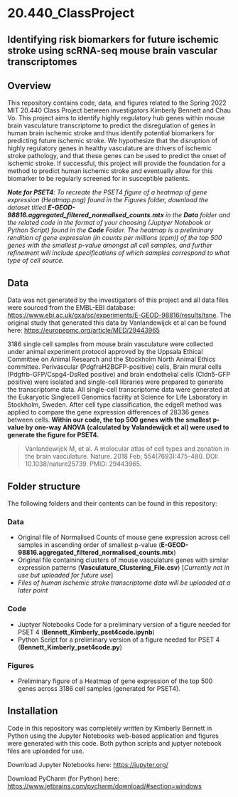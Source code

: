 # 20.440_ClassProject
## Identifying risk biomarkers for future ischemic stroke using scRNA-seq mouse brain vascular transcriptomes

## Overview
This repository contains code, data, and figures related to the Spring 2022 MIT 20.440 Class Project between investigators Kimberly Bennett and Chau Vo. This project aims to identify highly regulatory hub genes within mouse brain vasculature transcriptome to predict the disregulation of genes in human brain ischemic stroke and thus identify potential biomarkers for predicting future ischemic stroke. We hypothesize that the disruption of highly regulatory genes in healthy vasculature are drivers of ischemic stroke pathology, and that these genes can be used to predict the onset of ischemic stroke. If successful, this project will provide the foundation for a method to predict human ischemic stroke and eventually allow for this biomarker to be regularly screened for in susceptible patients.

*__Note for PSET4__: To recreate the PSET4 figure of a heatmap of gene expression (Heatmap.png) found in the Figures folder, download the dataset titled **E-GEOD-98816.aggregated_filtered_normalised_counts.mtx** in the **Data** folder and the related code in the format of your choosing (Juptyer Notebook or Python Script) found in the **Code** Folder. The heatmap is a preliminary rendition of gene expression (in counts per millions (cpm)) of the top 500 genes with the smallest p-value amongst all cell samples, and further refinement will include specifications of which samples correspond to what type of cell source.*

## Data
Data was not generated by the investigators of this project and all data files were sourced from the EMBL-EBI database: https://www.ebi.ac.uk/gxa/sc/experiments/E-GEOD-98816/results/tsne. The original study that generated this data by Vanlandewijck et al can be found here: https://europepmc.org/article/MED/29443965

3186 single cell samples from mouse brain vasculature were collected under animal experiment protocol approved by the Uppsala Ethical Committee on Animal Research and the Stockholm North Animal Ethics committee. Perivascular (PdgfraH2BGFP-positive) cells, Brain mural cells (Pdgfrb-GFP/Cspg4-DsRed positive) and brain endothelial cells (Cldn5-GFP positive) were isolated and single-cell libraries were prepared to generate the transcriptome data. All single-cell transcriptome data were generated at the Eukaryotic Singlecell Genomics facility at Science for Life Laboratory in Stockholm, Sweden. After cell type classification, the edgeR method was applied to compare the gene expression differences of 28336 genes between cells. **Within our code, the top 500 genes with the smallest p-value by one-way ANOVA (calculated by Valandewijck et al) were used to generate the figure for PSET4.**

> Vanlandewijck M, et al. A molecular atlas of cell types and zonation in the brain vasculature. Nature. 2018 Feb; 554(7693):475-480. DOI: 10.1038/nature25739. PMID: 29443965.

## Folder structure
The following folders and their contents can be found in this repository:
### Data
-   Original file of Normalised Counts of mouse gene expression across cell samples in ascending order of smallest p-value (**E-GEOD-98816.aggregated_filtered_normalised_counts.mtx**)
-   Original file containing clusters of mouse vasculature genes with similar expression patterns (**Vasculature_Clustering_File.csv**) [*Currently not in use but uploaded for future use*]
-   *Files of human ischemic stroke transcriptome data will be uploaded at a later point*
### Code
-   Juptyer Notebooks Code for a preliminary version of a figure needed for PSET 4 (**Bennett_Kimberly_pset4code.ipynb**)
-   Python Script for a preliminary version of a figure needed for PSET 4 (**Bennett_Kimberly_pset4code.py**)
### Figures
-   Preliminary figure of a Heatmap of gene expression of the top 500 genes across 3186 cell samples (generated for PSET4).

## Installation
Code in this repository was completely written by Kimberly Bennett in Python using the Jupyter Notebooks web-based application and figures were generated with this code. Both python scripts and juptyer notebook files are uploaded for use.

Download Jupyter Notebooks here: https://jupyter.org/

Download PyCharm (for Python) here: https://www.jetbrains.com/pycharm/download/#section=windows
